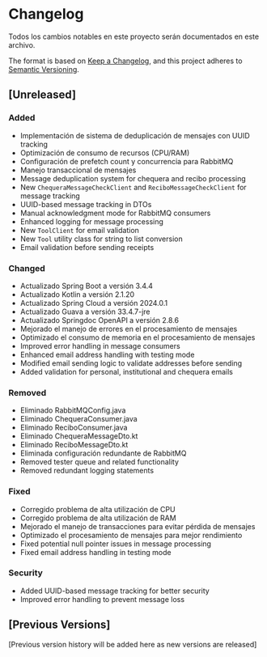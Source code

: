 # Changelog

Todos los cambios notables en este proyecto serán documentados en este archivo.

The format is based on [Keep a Changelog](https://keepachangelog.com/en/1.0.0/),
and this project adheres to [Semantic Versioning](https://semver.org/spec/v2.0.0.html).

## [Unreleased]

### Added
- Implementación de sistema de deduplicación de mensajes con UUID tracking
- Optimización de consumo de recursos (CPU/RAM)
- Configuración de prefetch count y concurrencia para RabbitMQ
- Manejo transaccional de mensajes
- Message deduplication system for chequera and recibo processing
- New `ChequeraMessageCheckClient` and `ReciboMessageCheckClient` for message tracking
- UUID-based message tracking in DTOs
- Manual acknowledgment mode for RabbitMQ consumers
- Enhanced logging for message processing
- New `ToolClient` for email validation
- New `Tool` utility class for string to list conversion
- Email validation before sending receipts

### Changed
- Actualizado Spring Boot a versión 3.4.4
- Actualizado Kotlin a versión 2.1.20
- Actualizado Spring Cloud a versión 2024.0.1
- Actualizado Guava a versión 33.4.7-jre
- Actualizado Springdoc OpenAPI a versión 2.8.6
- Mejorado el manejo de errores en el procesamiento de mensajes
- Optimizado el consumo de memoria en el procesamiento de mensajes
- Improved error handling in message consumers
- Enhanced email address handling with testing mode
- Modified email sending logic to validate addresses before sending
- Added validation for personal, institutional and chequera emails

### Removed
- Eliminado RabbitMQConfig.java
- Eliminado ChequeraConsumer.java
- Eliminado ReciboConsumer.java
- Eliminado ChequeraMessageDto.kt
- Eliminado ReciboMessageDto.kt
- Eliminada configuración redundante de RabbitMQ
- Removed tester queue and related functionality
- Removed redundant logging statements

### Fixed
- Corregido problema de alta utilización de CPU
- Corregido problema de alta utilización de RAM
- Mejorado el manejo de transacciones para evitar pérdida de mensajes
- Optimizado el procesamiento de mensajes para mejor rendimiento
- Fixed potential null pointer issues in message processing
- Fixed email address handling in testing mode

### Security
- Added UUID-based message tracking for better security
- Improved error handling to prevent message loss

## [Previous Versions]

[Previous version history will be added here as new versions are released] 